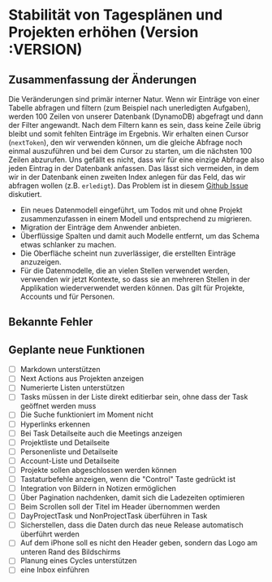 # Stabilität von Tagesplänen und Projekten erhöhen (Version :VERSION)

## Zusammenfassung der Änderungen

Die Veränderungen sind primär interner Natur. Wenn wir Einträge von einer Tabelle abfragen und filtern (zum Beispiel nach unerledigten Aufgaben), werden 100 Zeilen von unserer Datenbank (DynamoDB) abgefragt und dann der Filter angewandt. Nach dem Filtern kann es sein, dass keine Zeile übrig bleibt und somit fehlten Einträge im Ergebnis. Wir erhalten einen Cursor (`nextToken`), den wir verwenden können, um die gleiche Abfrage noch einmal auszuführen und bei dem Cursor zu starten, um die nächsten 100 Zeilen abzurufen. Uns gefällt es nicht, dass wir für eine einzige Abfrage also jeden Eintrag in der Datenbank anfassen. Das lässt sich vermeiden, in dem wir in der Datenbank einen zweiten Index anlegen für das Feld, das wir abfragen wollen (z.B. `erledigt`). Das Problem ist in diesem [Github Issue](https://github.com/aws-amplify/amplify-category-api/issues/2443) diskutiert.

- Ein neues Datenmodell eingeführt, um Todos mit und ohne Projekt zusammenzufassen in einem Modell und entsprechend zu migrieren.
- Migration der Einträge dem Anwender anbieten.
- Überflüssige Spalten und damit auch Modelle entfernt, um das Schema etwas schlanker zu machen.
- Die Oberfläche scheint nun zuverlässiger, die erstellten Einträge anzuzeigen.
- Für die Datenmodelle, die an vielen Stellen verwendet werden, verwenden wir jetzt Kontexte, so dass sie an mehreren Stellen in der Applikation wiederverwendet werden können. Das gilt für Projekte, Accounts und für Personen.

## Bekannte Fehler

## Geplante neue Funktionen

- [ ] Markdown unterstützen
- [ ] Next Actions aus Projekten anzeigen
- [ ] Numerierte Listen unterstützen
- [ ] Tasks müssen in der Liste direkt editierbar sein, ohne dass der Task geöffnet werden muss
- [ ] Die Suche funktioniert im Moment nicht
- [ ] Hyperlinks erkennen
- [ ] Bei Task Detailseite auch die Meetings anzeigen
- [ ] Projektliste und Detailseite
- [ ] Personenliste und Detailseite
- [ ] Account-Liste und Detailseite
- [ ] Projekte sollen abgeschlossen werden können
- [ ] Tastaturbefehle anzeigen, wenn die "Control" Taste gedrückt ist
- [ ] Integration von Bildern in Notizen ermöglichen
- [ ] Über Pagination nachdenken, damit sich die Ladezeiten optimieren
- [ ] Beim Scrollen soll der Titel im Header übernommen werden
- [ ] DayProjectTask und NonProjectTask überführen in Task
- [ ] Sicherstellen, dass die Daten durch das neue Release automatisch überführt werden
- [ ] Auf dem iPhone soll es nicht den Header geben, sondern das Logo am unteren Rand des Bildschirms
- [ ] Planung eines Cycles unterstützen
- [ ] eine Inbox einführen
